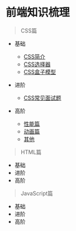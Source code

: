 # 前端知识梳理

> CSS篇

 * 基础
   - [CSS简介](/CSS/basics.md#CSS简介)
   - [CSS选择器](/CSS/basics.md#CSS选择器)
   - [CSS盒子模型](/CSS/basics.md#CSS盒子模型)
   
 * 进阶
    - [CSS常见面试题](/CSS/advance.md#CSS常见面试题)
    
 * 高阶 
   - [性能篇](/CSS/high-order.md#性能篇)
   - [动画篇](/CSS/high-order.md#动画篇)
   - [其他](/CSS/high-order.md#其他)
    
> HTML篇

 * 基础
 * 进阶
 * 高阶

> JavaScript篇
 
 * 基础
 * 进阶
 * 高阶